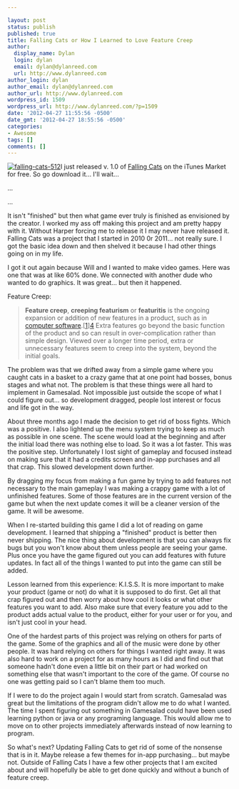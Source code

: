 ```yaml
---

layout: post
status: publish
published: true
title: Falling Cats or How I Learned to Love Feature Creep
author:
  display_name: Dylan
  login: dylan
  email: dylan@dylanreed.com
  url: http://www.dylanreed.com
author_login: dylan
author_email: dylan@dylanreed.com
author_url: http://www.dylanreed.com
wordpress_id: 1509
wordpress_url: http://www.dylanreed.com/?p=1509
date: '2012-04-27 11:55:56 -0500'
date_gmt: '2012-04-27 18:55:56 -0500'
categories:
- Awesome
tags: []
comments: []
---
```


[![][1]][2]I just released v. 1.0 of [Falling Cats][2] on the iTunes Market for free. So go download it... I'll wait...

   [1]: http://www.dylanreed.com/wp-content/uploads/2012/04/falling-cats-512-150x150.png (falling-cats-512)
   [2]: http://itunes.apple.com/us/app/falling-cats/id501160569?mt=8

...

...

It isn't "finished" but then what game ever truly is finished as envisioned by the creator. I worked my ass off making this project and am pretty happy with it. Without Harper forcing me to release it I may never have released it. Falling Cats was a project that I started in 2010 0r 2011... not really sure. I got the basic idea down and then shelved it because I had other things going on in my life.

I got it out again because Will and I wanted to make video games. Here was one that was at like 60% done. We connected with another dude who wanted to do graphics. It was great... but then it happened.

Feature Creep:

> **Feature creep**, **creeping featurism** or **featuritis** is the ongoing expansion or addition of new features in a product, such as in [computer software][3].[[1]][4] Extra features go beyond the basic function of the product and so can result in over-complication rather than simple design. Viewed over a longer time period, extra or unnecessary features seem to creep into the system, beyond the initial goals.

   [3]: http://en.wikipedia.org/wiki/Computer_software (Computer software)
   [4]: http://en.wikipedia.org/wiki/Feature_creep#cite_note-0

  
The problem was that we drifted away from a simple game where you caught cats in a basket to a crazy game that at one point had bosses, bonus stages and what not. The problem is that these things were all hard to implement in Gamesalad. Not impossible just outside the scope of what I could figure out... so development dragged, people lost interest or focus and life got in the way.

About three months ago I made the decision to get rid of boss fights. Which was a positive. I also lightend up the menu system trying to keep as much as possible in one scene. The scene would load at the beginning and after the initial load there was nothing else to load. So it was a lot faster. This was the positive step. Unfortunately I lost sight of gameplay and focused instead on making sure that it had a credits screen and in-app purchases and all that crap. This slowed development down further.

By dragging my focus from making a fun game by trying to add features not necessary to the main gameplay I was making a crappy game with a lot of unfinished features. Some of those features are in the current version of the game but when the next update comes it will be a cleaner version of the game. It will be awesome.

When I re-started building this game I did a lot of reading on game development. I learned that shipping a "finished" product is better then never shipping. The nice thing about development is that you can always fix bugs but you won't know about them unless people are seeing your game. Plus once you have the game figured out you can add features with future updates. In fact all of the things I wanted to put into the game can still be added.

Lesson learned from this experience: K.I.S.S. It is more important to make your product (game or not) do what it is supposed to do first. Get all that crap figured out and then worry about how cool it looks or what other features you want to add. Also make sure that every feature you add to the product adds actual value to the product, either for your user or for you, and isn't just cool in your head.

One of the hardest parts of this project was relying on others for parts of the game. Some of the graphics and all of the music were done by other people. It was hard relying on others for things I wanted right away. It was also hard to work on a project for as many hours as I did and find out that someone hadn't done even a little bit on their part or had worked on something else that wasn't important to the core of the game. Of course no one was getting paid so I can't blame them too much.

If I were to do the project again I would start from scratch. Gamesalad was great but the limitations of the program didn't allow me to do what I wanted. The time I spent figuring out something in Gamesalad could have been used learning python or java or any programing language. This would allow me to move on to other projects immediately afterwards instead of now learning to program.

So what's next? Updating Falling Cats to get rid of some of the nonsense that is in it. Maybe release a few themes for in-app purchasing... but maybe not. Outside of Falling Cats I have a few other projects that I am excited about and will hopefully be able to get done quickly and without a bunch of feature creep.

 

 

 

 
